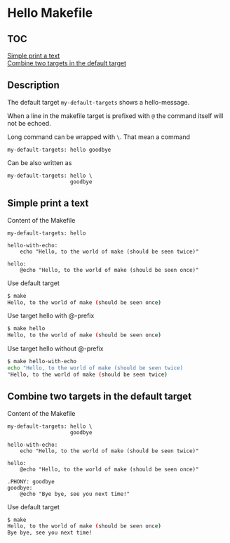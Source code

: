# Hello Makefile

## TOC
[Simple print a text](#simple-print-a-text)  
[Combine two targets in the default target](#combine-two-targets-in-the-default-target)  

## Description
The default target ```my-default-targets``` shows a hello-message.

When a line in the makefile target is prefixed with ```@``` the command itself will not be echoed.

Long command can be wrapped with ``` \ ```. That mean a command 
```
my-default-targets: hello goodbye
```
Can be also written as
```
my-default-targets: hello \
                    goodbye
```

## Simple print a text
Content of the Makefile
```
my-default-targets: hello

hello-with-echo: 
	echo "Hello, to the world of make (should be seen twice)"

hello: 
	@echo "Hello, to the world of make (should be seen once)"
```

Use default target
```bash
$ make
Hello, to the world of make (should be seen once)
```

Use target hello with @-prefix
```bash
$ make hello
Hello, to the world of make (should be seen once)
```

Use target hello without @-prefix

```bash
$ make hello-with-echo
echo "Hello, to the world of make (should be seen twice)
"Hello, to the world of make (should be seen twice)
```

## Combine two targets in the default target
Content of the Makefile
```
my-default-targets: hello \
				    goodbye

hello-with-echo: 
	echo "Hello, to the world of make (should be seen twice)"

hello: 
	@echo "Hello, to the world of make (should be seen once)"
	
.PHONY: goodbye
goodbye: 
	@echo "Bye bye, see you next time!"	
```

Use default target
```bash
$ make
Hello, to the world of make (should be seen once)
Bye bye, see you next time!
```
